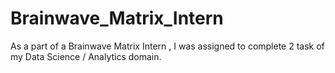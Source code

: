 # Brainwave_Matrix_Intern
As a part of a Brainwave Matrix Intern , I was assigned to complete 2 task of my Data Science / Analytics domain.
